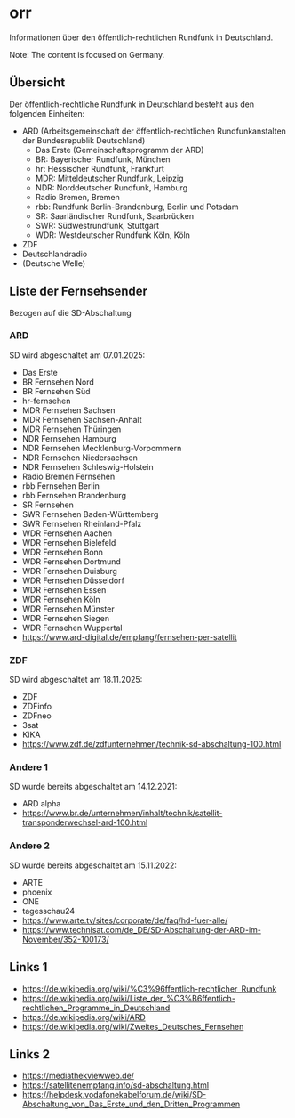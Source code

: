 # orr
Informationen über den öffentlich-rechtlichen Rundfunk in Deutschland.

Note: The content is focused on Germany.

## Übersicht
Der öffentlich-rechtliche Rundfunk in Deutschland besteht aus den folgenden Einheiten:
- ARD (Arbeitsgemeinschaft der öffentlich-rechtlichen Rundfunkanstalten der Bundesrepublik Deutschland)
  - Das Erste (Gemeinschaftsprogramm der ARD)
  - BR: Bayerischer Rundfunk, München
  - hr: Hessischer Rundfunk, Frankfurt
  - MDR: Mitteldeutscher Rundfunk, Leipzig
  - NDR: Norddeutscher Rundfunk, Hamburg
  - Radio Bremen, Bremen
  - rbb: Rundfunk Berlin-Brandenburg, Berlin und Potsdam
  - SR: Saarländischer Rundfunk, Saarbrücken
  - SWR: Südwestrundfunk, Stuttgart
  - WDR: Westdeutscher Rundfunk Köln, Köln
- ZDF
- Deutschlandradio
- (Deutsche Welle)

## Liste der Fernsehsender
Bezogen auf die SD-Abschaltung

### ARD
SD wird abgeschaltet am 07.01.2025:
- Das Erste
- BR Fernsehen Nord
- BR Fernsehen Süd
- hr-fernsehen
- MDR Fernsehen Sachsen
- MDR Fernsehen Sachsen-Anhalt
- MDR Fernsehen Thüringen
- NDR Fernsehen Hamburg
- NDR Fernsehen Mecklenburg-Vorpommern
- NDR Fernsehen Niedersachsen
- NDR Fernsehen Schleswig-Holstein
- Radio Bremen Fernsehen
- rbb Fernsehen Berlin
- rbb Fernsehen Brandenburg
- SR Fernsehen
- SWR Fernsehen Baden-Württemberg
- SWR Fernsehen Rheinland-Pfalz
- WDR Fernsehen Aachen
- WDR Fernsehen Bielefeld
- WDR Fernsehen Bonn
- WDR Fernsehen Dortmund
- WDR Fernsehen Duisburg
- WDR Fernsehen Düsseldorf
- WDR Fernsehen Essen
- WDR Fernsehen Köln
- WDR Fernsehen Münster
- WDR Fernsehen Siegen
- WDR Fernsehen Wuppertal
- https://www.ard-digital.de/empfang/fernsehen-per-satellit

### ZDF
SD wird abgeschaltet am 18.11.2025:
- ZDF
- ZDFinfo
- ZDFneo
- 3sat
- KiKA
- https://www.zdf.de/zdfunternehmen/technik-sd-abschaltung-100.html

### Andere 1
SD wurde bereits abgeschaltet am 14.12.2021:
- ARD alpha
- https://www.br.de/unternehmen/inhalt/technik/satellit-transponderwechsel-ard-100.html

### Andere 2
SD wurde bereits abgeschaltet am 15.11.2022:
- ARTE
- phoenix
- ONE
- tagesschau24
- https://www.arte.tv/sites/corporate/de/faq/hd-fuer-alle/
- https://www.technisat.com/de_DE/SD-Abschaltung-der-ARD-im-November/352-100173/

## Links 1
- https://de.wikipedia.org/wiki/%C3%96ffentlich-rechtlicher_Rundfunk
- https://de.wikipedia.org/wiki/Liste_der_%C3%B6ffentlich-rechtlichen_Programme_in_Deutschland
- https://de.wikipedia.org/wiki/ARD
- https://de.wikipedia.org/wiki/Zweites_Deutsches_Fernsehen

## Links 2
- https://mediathekviewweb.de/
- https://satellitenempfang.info/sd-abschaltung.html
- https://helpdesk.vodafonekabelforum.de/wiki/SD-Abschaltung_von_Das_Erste_und_den_Dritten_Programmen
